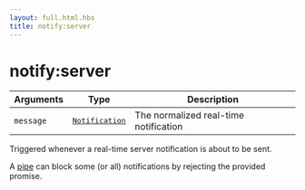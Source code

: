 ```yaml
---
layout: full.html.hbs
title: notify:server
---
```


# notify:server

<SinceBadge version="1.0.0" />

| Arguments | Type                                                                      | Description                           |
| --------- | ------------------------------------------------------------------------- | ------------------------------------- |
| `message` | <pre><a href=/core/1/api/essentials/notifications/>Notification</a></pre> | The normalized real-time notification |

Triggered whenever a real-time server notification is about to be sent.

A [pipe](/core/1/plugins/essentials/pipes/) can block some (or all) notifications by rejecting the provided promise.
